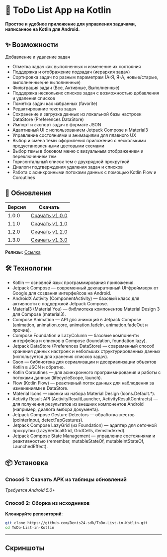 # 📝 ToDo List App на Kotlin 
**Простое и удобное приложение для управления задачами, написанное на Kotlin для Android.**

## ✨ Возможности
Добавление и удаление задач
- Отметка задач как выполненных и изменение их состояния
- Поддержка и отображение подзадач (иерархия задач)
- Сортировка задач по разным параметрам (А-Я, Я-А, новые/старые, выполненные/не выполненные)
- Фильтрация задач (Все, Активные, Выполненные)
- Поддержка нескольких списков задач с возможностью добавления и удаления списков
- Пометка задач как избранных (favorite)
- Редактирование текста задач
- Сохранение и загрузка данных из локальной базы настроек DataStore (Preferences DataStore)
- Импорт и экспорт задач в формате JSON
- Адаптивный UI с использованием Jetpack Compose и Material3
- Управление состояниями и анимациями для плавного UX
- Выбор и смена темы оформления приложения с несколькими предустановленными цветовыми схемами
- Выбор темы в боковом меню с визуальным отображением и переключением тем
- Горизонтальный список тем с двухрядной прокруткой
- Диалоги подтверждения удаления задач и списков
- Работа с асинхронными потоками данных с помощью Kotlin Flow и Coroutines

## 📌 Обновления
| Версия | Скачать                                                                                                    |
|--------|------------------------------------------------------------------------------------------------------------|
| 1.0.0   | [Скачать v1.0.0](https://github.com/Denis24-sdk/ToDo-List-in-Kotlin/releases/download/v1.0.0/ToDo-List-v1.0.0.apk)  |
| 1.1.0    | [Скачать v1.1.0](https://github.com/Denis24-sdk/ToDo-List-in-Kotlin/releases/download/v1.1.0/v1.1.0.apk)  |
| 1.2.0    | [Скачать v1.2.0](https://github.com/Denis24-sdk/ToDo-List-in-Kotlin/releases/download/v1.2.0/v1.2.0.apk)  |
| 1.3.0    | [Скачать v1.3.0](https://github.com/Denis24-sdk/ToDo-List-in-Kotlin/releases/download/v1.3.0/ToDoList-v1.3.0.apk)  |


**Релизы:** [Ссылка](https://github.com/Denis24-sdk/ToDo-List-in-Kotlin/releases)
                

## 🛠 Технологии
- Kotlin — основной язык программирования приложения.
- Jetpack Compose — современный декларативный UI-фреймворк от Google для создания интерфейсов на Android.
- AndroidX Activity (ComponentActivity) — базовый класс для активности с поддержкой Jetpack Compose.
- Material3 (Material You) — библиотека компонентов Material Design 3 для Compose (material3).
- Compose Animation — API для анимаций в Jetpack Compose (animation, animation.core, animation.fadeIn, animation.fadeOut и прочие).
- Compose Foundation и LazyColumn — базовые компоненты интерфейса и списков в Compose (foundation, foundation.lazy).
- Jetpack DataStore (Preferences DataStore) — современный способ хранения данных настроек и небольших структурированных данных (используется для хранения списков задач).
- Gson — библиотека для сериализации и десериализации объектов Kotlin в JSON и обратно.
- Kotlin Coroutines — для асинхронного программирования и работы с потоками данных (lifecycleScope, launch).
- Flow (Kotlin Flow) — реактивный поток данных для наблюдения за изменениями в DataStore.
- Material Icons — иконки из набора Material Design (Icons.Default.*).
- Activity Result API (ActivityResultLauncher, ActivityResultContracts) — для получения результатов из внешних компонентов Android (например, диалога выбора документа).
- Jetpack Compose Gesture Detectors — обработка жестов (pointerInput, detectTapGestures).
- Jetpack Compose LazyGrid (из Foundation) — адаптер для сеточной прокрутки (LazyVerticalGrid, GridCells, itemsIndexed).
- Jetpack Compose State Management — управление состояниями и реактивностью (remember, mutableStateOf, mutableIntStateOf, LaunchedEffect). 

## 📦 Установка
### Способ 1: Скачать APK из таблицы обновлений
*Требуется Android 5.0+*
### Способ 2: Сборка из исходников
 **Клонируйте репозиторий**:
   ```bash
   git clone https://github.com/Denis24-sdk/ToDo-List-in-Kotlin.git
   cd ToDo-List-in-Kotlin
```
---
## Скриншоты

